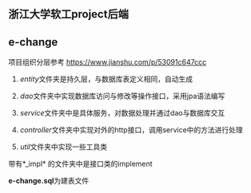## 浙江大学软工project后端
## e-change

项目组织分层参考 https://www.jianshu.com/p/53091c647ccc

1. *entity*文件夹是持久层，与数据库表定义相同，自动生成

2. *dao*文件夹中实现数据库访问与修改等操作接口，采用jpa语法编写

3. *service*文件夹中是具体服务，对数据处理并通过dao与数据库交互

4. *controller*文件夹中实现对外的http接口，调用service中的方法进行处理

5. *util*文件夹中实现一些工具类

带有*_impl* 的文件夹中是接口类的implement

**e-change.sql**为建表文件


